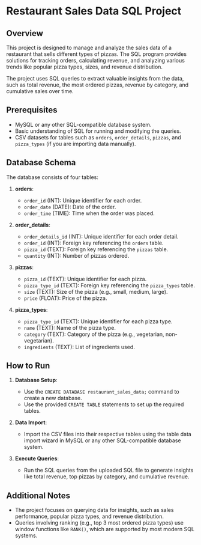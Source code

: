 # Restaurant Sales Data SQL Project

## Overview
This project is designed to manage and analyze the sales data of a restaurant that sells different types of pizzas. The SQL program provides solutions for tracking orders, calculating revenue, and analyzing various trends like popular pizza types, sizes, and revenue distribution.

The project uses SQL queries to extract valuable insights from the data, such as total revenue, the most ordered pizzas, revenue by category, and cumulative sales over time.

## Prerequisites
- MySQL or any other SQL-compatible database system.
- Basic understanding of SQL for running and modifying the queries.
- CSV datasets for tables such as `orders`, `order_details`, `pizzas`, and `pizza_types` (if you are importing data manually).

## Database Schema
The database consists of four tables:

1. **orders**:
   - `order_id` (INT): Unique identifier for each order.
   - `order_date` (DATE): Date of the order.
   - `order_time` (TIME): Time when the order was placed.

2. **order_details**:
   - `order_details_id` (INT): Unique identifier for each order detail.
   - `order_id` (INT): Foreign key referencing the `orders` table.
   - `pizza_id` (TEXT): Foreign key referencing the `pizzas` table.
   - `quantity` (INT): Number of pizzas ordered.

3. **pizzas**:
   - `pizza_id` (TEXT): Unique identifier for each pizza.
   - `pizza_type_id` (TEXT): Foreign key referencing the `pizza_types` table.
   - `size` (TEXT): Size of the pizza (e.g., small, medium, large).
   - `price` (FLOAT): Price of the pizza.

4. **pizza_types**:
   - `pizza_type_id` (TEXT): Unique identifier for each pizza type.
   - `name` (TEXT): Name of the pizza type.
   - `category` (TEXT): Category of the pizza (e.g., vegetarian, non-vegetarian).
   - `ingredients` (TEXT): List of ingredients used.

## How to Run
1. **Database Setup**:
   - Use the `CREATE DATABASE restaurant_sales_data;` command to create a new database.
   - Use the provided `CREATE TABLE` statements to set up the required tables.

2. **Data Import**:
   - Import the CSV files into their respective tables using the table data import wizard in MySQL or any other SQL-compatible database system.

3. **Execute Queries**:
   - Run the SQL queries from the uploaded SQL file to generate insights like total revenue, top pizzas by category, and cumulative revenue.

## Additional Notes
- The project focuses on querying data for insights, such as sales performance, popular pizza types, and revenue distribution.
- Queries involving ranking (e.g., top 3 most ordered pizza types) use window functions like `RANK()`, which are supported by most modern SQL systems.
